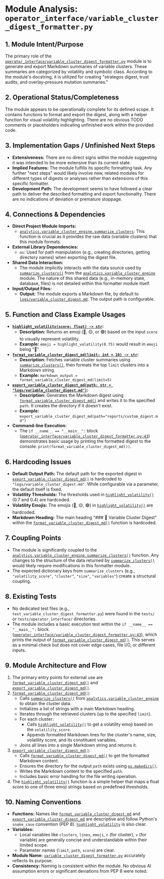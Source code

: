 # Module Analysis: `operator_interface/variable_cluster_digest_formatter.py`

## 1. Module Intent/Purpose

The primary role of the [`operator_interface/variable_cluster_digest_formatter.py`](operator_interface/variable_cluster_digest_formatter.py) module is to generate and export Markdown summaries of variable clusters. These summaries are categorized by volatility and symbolic class. According to the module's docstring, it is utilized for creating "strategos digest, trust audits, and overlay-pressure mutation summaries."

## 2. Operational Status/Completeness

The module appears to be operationally complete for its defined scope. It contains functions to format and export the digest, along with a helper function for visual volatility highlighting. There are no obvious TODO comments or placeholders indicating unfinished work within the provided code.

## 3. Implementation Gaps / Unfinished Next Steps

*   **Extensiveness:** There are no direct signs within the module suggesting it was intended to be more extensive than its current state.
*   **Implied Features:** The module fulfills its specific formatting task. Any further "next steps" would likely involve new, related modules for different types of digests or analyses rather than extensions of this specific formatter.
*   **Development Path:** The development seems to have followed a clear path to deliver the described formatting and export functionality. There are no indications of deviation or premature stoppage.

## 4. Connections & Dependencies

*   **Direct Project Module Imports:**
    *   [`analytics.variable_cluster_engine.summarize_clusters`](memory/variable_cluster_engine.py:0): This function is crucial as it provides the raw data (variable clusters) that this module formats.
*   **External Library Dependencies:**
    *   `os`: Used for path manipulation (e.g., creating directories, getting directory names) when exporting the digest file.
*   **Shared Data Interaction:**
    *   The module implicitly interacts with the data source used by [`summarize_clusters()`](memory/variable_cluster_engine.py:21) from the [`analytics.variable_cluster_engine`](memory/variable_cluster_engine.py) module. The nature of this shared data (e.g., in-memory state, database, files) is not detailed within this formatter module itself.
*   **Input/Output Files:**
    *   **Output:** The module exports a Markdown file, by default to [`logs/variable_cluster_digest.md`](logs/variable_cluster_digest.md). The output path is configurable.

## 5. Function and Class Example Usages

*   **[`highlight_volatility(score: float) -> str`](operator_interface/variable_cluster_digest_formatter.py:13):**
    *   **Description:** Returns an emoji (🔴, 🟡, or 🟢) based on the input `score` to visually represent volatility.
    *   **Example:** `emoji = highlight_volatility(0.75)` would result in `emoji` being "🔴".
*   **[`format_variable_cluster_digest_md(limit: int = 10) -> str`](operator_interface/variable_cluster_digest_formatter.py:20):**
    *   **Description:** Fetches variable cluster summaries using [`summarize_clusters()`](memory/variable_cluster_engine.py:21), then formats the top `limit` clusters into a Markdown string.
    *   **Example:** `markdown_output = format_variable_cluster_digest_md(limit=5)`
*   **[`export_variable_cluster_digest_md(path: str = "logs/variable_cluster_digest.md")`](operator_interface/variable_cluster_digest_formatter.py:33):**
    *   **Description:** Generates the Markdown digest using [`format_variable_cluster_digest_md()`](operator_interface/variable_cluster_digest_formatter.py:20) and writes it to the specified `path`. It creates the directory if it doesn't exist.
    *   **Example:** `export_variable_cluster_digest_md(path="reports/custom_digest.md")`
*   **Command-line Execution:**
    *   The `if __name__ == "__main__":` block ([`operator_interface/variable_cluster_digest_formatter.py:43`](operator_interface/variable_cluster_digest_formatter.py:43)) demonstrates basic usage by printing the formatted digest to the console: `print(format_variable_cluster_digest_md())`.

## 6. Hardcoding Issues

*   **Default Output Path:** The default path for the exported digest in [`export_variable_cluster_digest_md()`](operator_interface/variable_cluster_digest_formatter.py:33) is hardcoded to `"logs/variable_cluster_digest.md"`. While configurable via a parameter, the default itself is fixed.
*   **Volatility Thresholds:** The thresholds used in [`highlight_volatility()`](operator_interface/variable_cluster_digest_formatter.py:13) (0.7 and 0.4) are hardcoded.
*   **Volatility Emojis:** The emojis (🔴, 🟡, 🟢) in [`highlight_volatility()`](operator_interface/variable_cluster_digest_formatter.py:13) are hardcoded.
*   **Markdown Heading:** The main heading "### 🧠 Variable Cluster Digest" within the [`format_variable_cluster_digest_md()`](operator_interface/variable_cluster_digest_formatter.py:20) function is hardcoded.

## 7. Coupling Points

*   The module is significantly coupled to the [`analytics.variable_cluster_engine.summarize_clusters()`](memory/variable_cluster_engine.py:21) function. Any changes to the structure of the data returned by [`summarize_clusters()`](memory/variable_cluster_engine.py:21) would likely require modifications in this formatter module.
*   The expected dictionary keys from `summarize_clusters` (e.g., `"volatility_score"`, `"cluster"`, `"size"`, `"variables"`) create a structural coupling.

## 8. Existing Tests

*   No dedicated test files (e.g., `test_variable_cluster_digest_formatter.py`) were found in the `tests/` or `tests/operator_interface/` directories.
*   The module includes a basic execution test within the `if __name__ == "__main__":` block ([`operator_interface/variable_cluster_digest_formatter.py:43`](operator_interface/variable_cluster_digest_formatter.py:43)), which prints the output of [`format_variable_cluster_digest_md()`](operator_interface/variable_cluster_digest_formatter.py:20). This serves as a minimal check but does not cover edge cases, file I/O, or different inputs.

## 9. Module Architecture and Flow

1.  The primary entry points for external use are [`format_variable_cluster_digest_md()`](operator_interface/variable_cluster_digest_formatter.py:20) and [`export_variable_cluster_digest_md()`](operator_interface/variable_cluster_digest_formatter.py:33).
2.  [`format_variable_cluster_digest_md()`](operator_interface/variable_cluster_digest_formatter.py:20):
    *   Calls [`summarize_clusters()`](memory/variable_cluster_engine.py:21) from [`analytics.variable_cluster_engine`](memory/variable_cluster_engine.py) to obtain the cluster data.
    *   Initializes a list of strings with a main Markdown heading.
    *   Iterates through the retrieved clusters (up to the specified `limit`).
    *   For each cluster:
        *   Calls [`highlight_volatility()`](operator_interface/variable_cluster_digest_formatter.py:13) to get a volatility emoji based on the `volatility_score`.
        *   Appends formatted Markdown lines for the cluster's name, size, volatility score, and its constituent variables.
    *   Joins all lines into a single Markdown string and returns it.
3.  [`export_variable_cluster_digest_md()`](operator_interface/variable_cluster_digest_formatter.py:33):
    *   Calls [`format_variable_cluster_digest_md()`](operator_interface/variable_cluster_digest_formatter.py:20) to get the formatted Markdown content.
    *   Ensures the directory for the output `path` exists using [`os.makedirs()`](operator_interface/variable_cluster_digest_formatter.py:36).
    *   Writes the Markdown content to the specified `path`.
    *   Includes basic error handling for the file writing operation.
4.  The [`highlight_volatility()`](operator_interface/variable_cluster_digest_formatter.py:13) function is a simple helper that maps a float score to one of three emoji strings based on predefined thresholds.

## 10. Naming Conventions

*   **Functions:** Names like [`format_variable_cluster_digest_md`](operator_interface/variable_cluster_digest_formatter.py:20) and [`export_variable_cluster_digest_md`](operator_interface/variable_cluster_digest_formatter.py:33) are descriptive and follow Python's `snake_case` convention (PEP 8). [`highlight_volatility`](operator_interface/variable_cluster_digest_formatter.py:13) is also clear.
*   **Variables:**
    *   Local variables like `clusters`, `lines`, `emoji`, `c` (for cluster), `v` (for variable) are generally concise and understandable within their limited scope.
    *   Parameter names (`limit`, `path`, `score`) are clear.
*   **Module Name:** [`variable_cluster_digest_formatter.py`](operator_interface/variable_cluster_digest_formatter.py) accurately reflects its purpose.
*   **Consistency:** Naming is consistent within the module. No obvious AI assumption errors or significant deviations from PEP 8 were noted.
